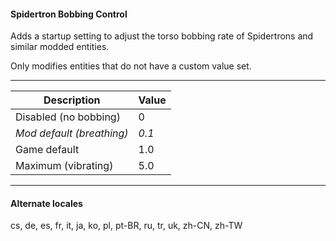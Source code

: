 #### Spidertron Bobbing Control

Adds a startup setting to adjust the torso bobbing rate of Spidertrons and similar modded entities.

Only modifies entities that do not have a custom value set.

---

| Description      | Value        |
|------------|--------------------|
| Disabled (no bobbing) | 0 |
| *Mod default (breathing)* | *0.1* |
| Game default | 1.0 |
| Maximum (vibrating) | 5.0 |

---

#### Alternate locales

cs, de, es, fr, it, ja, ko, pl, pt-BR, ru, tr, uk, zh-CN, zh-TW